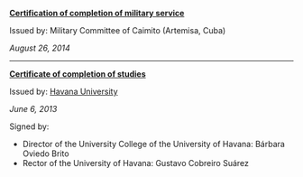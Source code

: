 [**Certification of completion of military service**][498481260782467067]

Issued by: Military Committee of Caimito (Artemisa, Cuba)

*August 26, 2014*

---

[**Certificate of completion of studies**][12129484815101425317]

Issued by: [Havana University][10501492827982229945]

*June 6, 2013*

Signed by:

- Director of the University College of the University of Havana: Bárbara Oviedo Brito
- Rector of the University of Havana: Gustavo Cobreiro Suárez

[10501492827982229945]: http://www.uh.cu
[12129484815101425317]: https://photos.app.goo.gl/LFqB3ZoS6qV91YNGA
[498481260782467067]: https://photos.app.goo.gl/mkDpJ4QMiHcpLBtP7